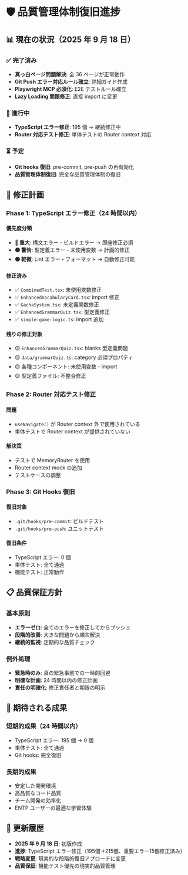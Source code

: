# 🛡️ 品質管理体制復旧進捗

## 📊 **現在の状況（2025 年 9 月 18 日）**

### **✅ 完了済み**

- **真っ白ページ問題解決**: 全 36 ページが正常動作
- **Git Push エラー対応ルール確立**: 詳細ガイド作成
- **Playwright MCP 必須化**: E2E テストルール確立
- **Lazy Loading 問題修正**: 直接 import に変更

### **🔄 進行中**

- **TypeScript エラー修正**: 195 個 → 継続修正中
- **Router 対応テスト修正**: 単体テストの Router context 対応

### **⏳ 予定**

- **Git hooks 復旧**: pre-commit, pre-push の再有効化
- **品質管理体制復旧**: 完全な品質管理体制の復旧

## 🎯 **修正計画**

### **Phase 1: TypeScript エラー修正（24 時間以内）**

#### **優先度分類**

- **🔴 重大**: 構文エラー・ビルドエラー → 即座修正必須
- **🟡 警告**: 型定義エラー・未使用変数 → 計画的修正
- **🟢 軽微**: Lint エラー・フォーマット → 自動修正可能

#### **修正済み**

- ✅ `CombinedTest.tsx`: 未使用変数修正
- ✅ `EnhancedVocabularyCard.tsx`: import 修正
- ✅ `GachaSystem.tsx`: 未定義関数修正
- ✅ `EnhancedGrammarQuiz.tsx`: 型定義修正
- ✅ `simple-game-logic.ts`: import 追加

#### **残りの修正対象**

- 🟡 `EnhancedGrammarQuiz.tsx`: blanks 型定義問題
- 🟡 `data/grammarQuiz.ts`: category 必須プロパティ
- 🟡 各種コンポーネント: 未使用変数・import
- 🟡 型定義ファイル: 不整合修正

### **Phase 2: Router 対応テスト修正**

#### **問題**

- `useNavigate()` が Router context 外で使用されている
- 単体テストで Router context が提供されていない

#### **解決策**

- テストで MemoryRouter を使用
- Router context mock の追加
- テストケースの調整

### **Phase 3: Git Hooks 復旧**

#### **復旧対象**

- `.git/hooks/pre-commit`: ビルドテスト
- `.git/hooks/pre-push`: ユニットテスト

#### **復旧条件**

- TypeScript エラー: 0 個
- 単体テスト: 全て通過
- 機能テスト: 正常動作

## 📋 **品質保証方針**

### **基本原則**

- **エラーゼロ**: 全てのエラーを修正してからプッシュ
- **段階的改善**: 大きな問題から順次解決
- **継続的監視**: 定期的な品質チェック

### **例外処理**

- **緊急時のみ**: 真の緊急事態での一時的回避
- **明確な計画**: 24 時間以内の修正計画
- **責任の明確化**: 修正責任者と期限の明示

## 🌟 **期待される成果**

### **短期的成果（24 時間以内）**

- TypeScript エラー: 195 個 → 0 個
- 単体テスト: 全て通過
- Git hooks: 完全復旧

### **長期的成果**

- 安定した開発環境
- 高品質なコード品質
- チーム開発の効率化
- ENTP ユーザーの最適な学習体験

## 📝 **更新履歴**

- **2025 年 9 月 18 日**: 初版作成
- **進捗**: TypeScript エラー修正（195個→215個、重要エラー15個修正済み）
- **戦略変更**: 現実的な段階的復旧アプローチに変更
- **品質保証**: 機能テスト優先の現実的品質管理
